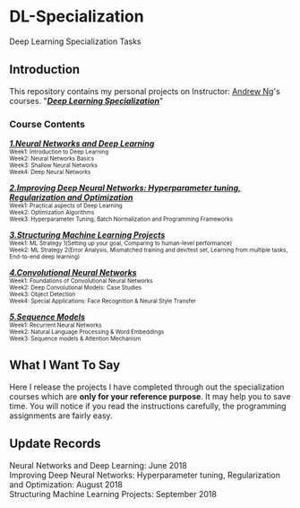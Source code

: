 # DL-Specialization
Deep Learning Specialization Tasks

## Introduction
This repository contains my personal projects on Instructor: [Andrew Ng](http://www.andrewng.org/)'s courses.  "[***Deep Learning Specialization***](https://www.coursera.org/specializations/deep-learning)" 

### Course Contents
[***1.Neural Networks and Deep Learning***](https://www.coursera.org/learn/neural-networks-deep-learning/home/welcome)   
<font size=1>Week1:  Introduction to Deep Learning</font>   
<font size=1>Week2:  Neural Networks Basics</font>   
<font size=1>Week3:  Shallow Neural Networks</font>   
<font size=1>Week4:  Deep Neural Networks</font>   

[***2.Improving Deep Neural Networks: Hyperparameter tuning, Regularization and Optimization***](https://www.coursera.org/learn/deep-neural-network/home/welcome)  
<font size=1>Week1:  Practical aspects of Deep Learning</font>  
<font size=1>Week2:  Optimization Algorithms</font>  
<font size=1>Week3:  Hyperparameter Tuning, Batch Normalization and Programming Frameworks</font>  

[***3.Structuring Machine Learning Projects***](https://www.coursera.org/learn/machine-learning-projects/home/welcome)   
<font size=1>Week1:  ML  Strategy 1(Setting up your goal, Comparing to human-level performance)</font>  
<font size=1>Week2:  ML Strategy 2(Error Analysis, Mismatched training and dev/test set, Learning from multiple tasks, End-to-end deep learning)</font>   

[***4.Convolutional Neural Networks***](https://www.coursera.org/learn/convolutional-neural-networks)   
<font size=1>Week1:  Foundations of Convolutional Neural Networks</font>  
<font size=1>Week2:  Deep Convolutional Models: Case Studies</font>  
<font size=1>Week3:  Object Detection</font>  
<font size=1>Week4:  Special Applications: Face Recognition & Neural Style Transfer</font>  
   
[***5.Sequence Models***](https://www.coursera.org/learn/nlp-sequence-models)   
<font size=1>Week1:  Recurrent Neural Networks</font>  
<font size=1>Week2:  Natural Language Processing & Word Embeddings</font>  
<font size=1>Week3:  Sequence models & Attention Mechanism</font>  

## What I Want To Say
Here I release the projects I have completed through out the specialization courses which are **only for your reference purpose**. It may help you to save time.  You will notice if you read the instructions carefully, the programming assignments are fairly easy. 

## Update Records
Neural Networks and Deep Learning: June 2018 <br/>
Improving Deep Neural Networks: Hyperparameter tuning, Regularization and Optimization: August 2018 <br/>
Structuring Machine Learning Projects: September 2018
